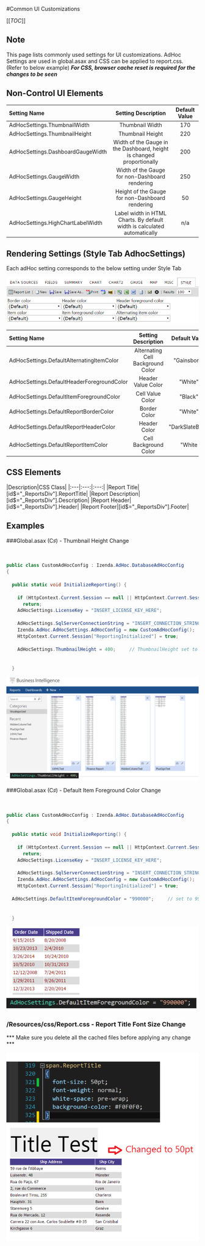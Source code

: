 #Common UI Customizations

[[_TOC_]]

## Note

This page lists commonly used settings for UI customizations. AdHoc Settings are used in global.asax and CSS can be applied to report.css. 
(Refer to below example) ***For CSS, browser cache reset is required for the changes to be seen***

## Non-Control UI Elements


|Setting Name|Setting Description|Default Value|
|:---|:---:|:---:|
|AdHocSettings.ThumbnailWidth|Thumbnail Width|170|
|AdHocSettings.ThumbnailHeight|Thumbnail Height|220|
|AdHocSettings.DashboardGaugeWidth|Width of the Gauge in the Dashboard, height is changed proportionally|200|
|AdHocSettings.GaugeWidth|Width of the Gauge for non-Dashboard rendering|250|
|AdHocSettings.GaugeHeight|Height of the Gauge for non-Dashboard rendering|50|
|AdHocSettings.HighChartLabelWidth|Label width in HTML Charts. By default width is calculated automatically|n/a|


## Rendering Settings (Style Tab AdhocSettings)

Each adHoc setting corresponds to the below setting under Style Tab

![](/FAQ/Common-UI-Customizations/StyleTab.png)


|Setting Name|Setting Description|Default Value|
|:---|:---:|:---:|
|AdHocSettings.DefaultAlternatingItemColor|Alternating Cell Background Color|"Gainsboro"|
|AdHocSettings.DefaultHeaderForegroundColor|Header Value Color|"White"|
|AdHocSettings.DefaultItemForegroundColor|Cell Value Color|"Black"|
|AdHocSettings.DefaultReportBorderColor|Border Color|"White"|
|AdHocSettings.DefaultReportHeaderColor|Header Color|"DarkSlateBlue"|
|AdHocSettings.DefaultReportItemColor|Cell Background Color|"White|

## CSS Elements

|Description|CSS Class|
|:---|:---:|:---:|
|Report Title|[id$="_ReportsDiv"].ReportTitle|
|Report Description|[id$="_ReportsDiv"].Description|
|Report Header|[id$="_ReportsDiv"].Header|
|Report Footer|[id$="_ReportsDiv"].Footer|


## Examples

###Global.asax (C♯)  - Thumbnail Height Change


```csharp


public class CustomAdHocConfig : Izenda.AdHoc.DatabaseAdHocConfig
{

  public static void InitializeReporting() {

    if (HttpContext.Current.Session == null || HttpContext.Current.Session["ReportingInitialized"] != null)
      return;
    AdHocSettings.LicenseKey = "INSERT_LICENSE_KEY_HERE";

    AdHocSettings.SqlServerConnectionString = "INSERT_CONNECTION_STRING_HERE";
    Izenda.AdHoc.AdHocSettings.AdHocConfig = new CustomAdHocConfig();
    HttpContext.Current.Session["ReportingInitialized"] = true;

    AdHocSettings.ThumbnailHeight = 400;     // ThumbnailHeight set to 400


  }
```
![](/FAQ/Common-UI-Customizations/TH_Height_400_2.png)





###Global.asax (C♯)  - Default Item Foreground Color Change


```csharp


public class CustomAdHocConfig : Izenda.AdHoc.DatabaseAdHocConfig
{

  public static void InitializeReporting() {

    if (HttpContext.Current.Session == null || HttpContext.Current.Session["ReportingInitialized"] != null)
      return;
    AdHocSettings.LicenseKey = "INSERT_LICENSE_KEY_HERE";

    AdHocSettings.SqlServerConnectionString = "INSERT_CONNECTION_STRING_HERE";
    Izenda.AdHoc.AdHocSettings.AdHocConfig = new CustomAdHocConfig();
    HttpContext.Current.Session["ReportingInitialized"] = true;

  AdHocSettings.DefaultItemForegroundColor = "990000";     // set to 990000, which is 'RED' in hex


  }
```
![](/FAQ/Common-UI-Customizations/foreground.png)






### /Resources/css/Report.css - Report Title Font Size Change

*** Make sure you delete all the cached files before applying any change ***

![](/FAQ/Common-UI-Customizations/ReportTitle.png)


